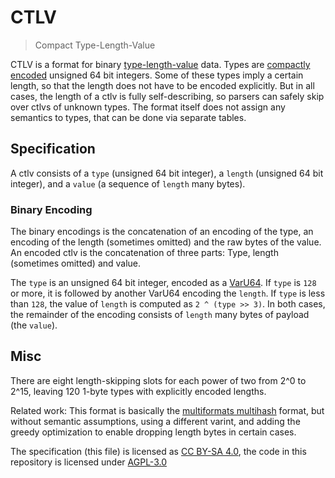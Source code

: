 # CTLV

> Compact Type-Length-Value

CTLV is a format for binary [type-length-value](https://en.wikipedia.org/wiki/Type-length-value) data. Types are [compactly encoded](https://github.com/AljoschaMeyer/varu64-rs) unsigned 64 bit integers. Some of these types imply a certain length, so that the length does not have to be encoded explicitly. But in all cases, the length of a ctlv is fully self-describing, so parsers can safely skip over ctlvs of unknown types. The format itself does not assign any semantics to types, that can be done via separate tables.

## Specification

A ctlv consists of a `type` (unsigned 64 bit integer), a `length` (unsigned 64 bit integer), and a `value` (a sequence of `length` many bytes).

### Binary Encoding

The binary encodings is the concatenation of an encoding of the type, an encoding of the length (sometimes omitted) and the raw bytes of the value.
An encoded ctlv is the concatenation of three parts: Type, length (sometimes omitted) and value.

The `type` is an unsigned 64 bit integer, encoded as a [VarU64](https://github.com/AljoschaMeyer/varu64-rs). If `type` is `128` or more, it is followed by another VarU64 encoding the `length`. If `type` is less than `128`, the value of `length` is computed as `2 ^ (type >> 3)`. In both cases, the remainder of the encoding consists of `length` many bytes of payload (the `value`).

## Misc

There are eight length-skipping slots for each power of two from 2^0 to 2^15, leaving 120 1-byte types with explicitly encoded lengths.

Related work: This format is basically the [multiformats multihash](https://multiformats.io/multihash/) format, but without semantic assumptions, using a different varint, and adding the greedy optimization to enable dropping length bytes in certain cases.

The specification (this file) is licensed as [CC BY-SA 4.0](https://creativecommons.org/licenses/by-sa/4.0/), the code in this repository is licensed under [AGPL-3.0](https://www.gnu.org/licenses/agpl-3.0.html)
